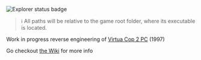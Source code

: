 ![Explorer status badge](./actions/workflows/explorer.yml/badge.svg)

> :information_source: All paths will be relative to the game root folder, where its executable is located.

Work in progress reverse engineering of [Virtua Cop 2 PC](https://www.myabandonware.com/game/virtua-cop-2-byi) (1997)

Go checkout [the Wiki](./wiki) for more info
